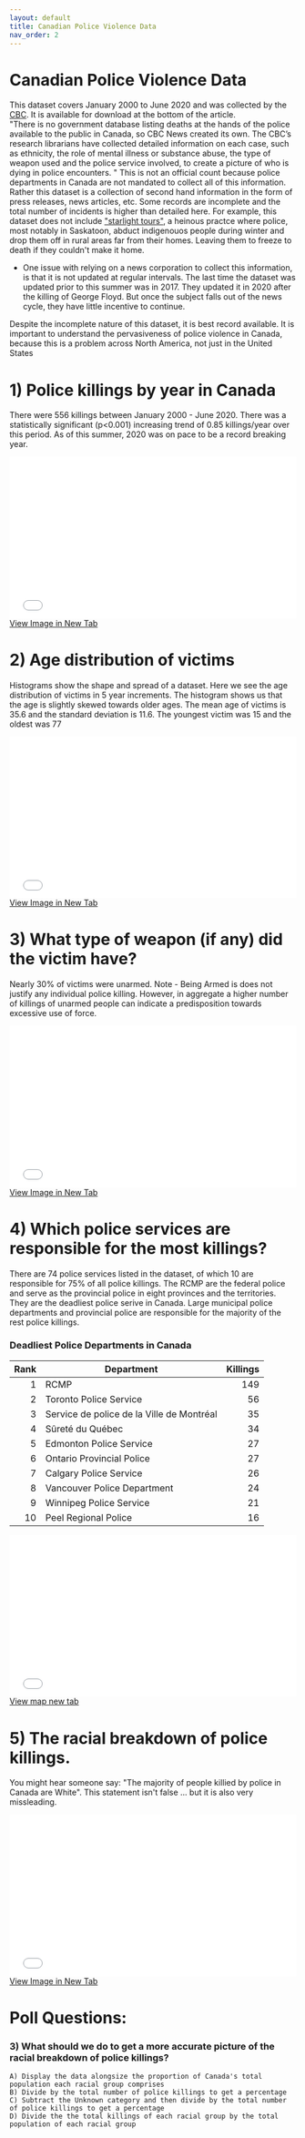 ```yaml
---
layout: default
title: Canadian Police Violence Data
nav_order: 2
---
```

# Canadian Police Violence Data


This dataset covers January 2000 to June 2020 and was collected by the [CBC](https://newsinteractives.cbc.ca/fatalpoliceencounters/).  It is available for download at the bottom of the article.  
  "There is no government database listing deaths at the hands of the police available to the public in Canada, so CBC News created its own. The CBC’s research librarians have collected detailed information on each case, such as ethnicity, the role of mental illness or substance abuse, the type of weapon used and the police service involved, to create a picture of who is dying in police encounters. "
This is not an official count because police departments in Canada are not mandated to collect all of this information.  Rather this dataset is a collection of second hand information in the form of press releases, news articles, etc.  Some records are incomplete and the total number of incidents is higher than detailed here.  For example, this dataset does not include ["starlight tours"](https://en.wikipedia.org/wiki/Saskatoon_freezing_deaths), a heinous practce where police, most notably in Saskatoon, abduct indigenouos people during winter and drop them off in rural areas far from their homes.  Leaving them to freeze to death if they couldn't make it home. 
  * One issue with relying on a news corporation to collect this information, is that it is not updated at regular intervals.  The last time the dataset was updated prior to this summer was in 2017.  They updated it in 2020 after the killing of George Floyd.  But once the subject falls out of the news cycle, they have little incentive to continue.

Despite the incomplete nature of this dataset, it is best record available.  It is important to understand the pervasiveness of police violence in Canada, because this is a problem across North America, not just in the United States

# 1) Police killings by year in Canada
There were 556 killings between January 2000 - June 2020.  There was a statistically significant (p<0.001) increasing trend of 0.85 killings/year over this period.  As of this summer, 2020 was on pace to be a record breaking year.  

<div style="overflow: hidden;
  padding-top: 56.25%;
  position: relative">
  <iframe src="CA_Trendline.png" title="Processes" scrolling="no" frameborder="0"
    style="border: 0;
   height: 100%;
   left: 0;
   position: absolute;
   top: 0;
   width: 100%;">
   <p>Your browser does not support iframes.</p>
 </iframe>
</div>
<a href="CA_Trendline.png" target="_blank">View Image in New Tab</a>


# 2) Age distribution of victims
Histograms show the shape and spread of a dataset.  Here we see the age distribution of victims in 5 year increments.  The histogram shows us that the age is slightly skewed towards older ages.  The mean age of victims is 35.6 and the standard deviation is 11.6.  The youngest victim was 15 and the oldest was 77

<div style="overflow: hidden;
  padding-top: 56.25%;
  position: relative">
  <iframe src="CA_AgeHist.png" title="Processes" scrolling="no" frameborder="0"
    style="border: 0;
   height: 100%;
   left: 0;
   position: absolute;
   top: 0;
   width: 100%;">
   <p>Your browser does not support iframes.</p>
 </iframe>
</div>
<a href="CA_AgeHist.png" target="_blank">View Image in New Tab</a>

# 3) What type of weapon (if any) did the victim have?
Nearly 30% of victims were unarmed.  Note - Being Armed is does not justify any individual police killing.  However, in aggregate a higher number of killings of unarmed people can indicate a predisposition towards excessive use of force.

<div style="overflow: hidden;
  padding-top: 56.25%;
  position: relative">
  <iframe src="CA_Weapon.png" title="Processes" scrolling="no" frameborder="0"
    style="border: 0;
   height: 100%;
   left: 0;
   position: absolute;
   top: 0;
   width: 100%;">
   <p>Your browser does not support iframes.</p>
 </iframe>
</div>
<a href="CA_Weapon.png" target="_blank">View Image in New Tab</a>


# 4) Which police services are responsible for the most killings?
There are 74 police services listed in the dataset, of which 10 are responsible for 75% of all police killings.  The RCMP are the federal police and serve as the provincial police in eight provinces and the territories.  They are the deadliest police serive in Canada.  Large municipal police departments and provincial police are responsible for the majority of the rest police killings.

### Deadliest Police Departments in Canada

|Rank|               Department                |Killings|
|---:|-----------------------------------------|-------:|
|   1|RCMP                                     |     149|
|   2|Toronto Police Service                   |      56|
|   3|Service de police de la Ville de Montréal|      35|
|   4|Sûreté du Québec                         |      34|
|   5|Edmonton Police Service                  |      27|
|   6|Ontario Provincial Police                |      27|
|   7|Calgary Police Service                   |      26|
|   8|Vancouver Police Department              |      24|
|   9|Winnipeg Police Service                  |      21|
|  10|Peel Regional Police                     |      16|



<div style="overflow: hidden;
  padding-top: 56.25%;
  position: relative">
  <iframe src="PoliceViolenceIncidents.html" title="Processes" scrolling="no" frameborder="0"
    style="border: 0;
   height: 100%;
   left: 0;
   position: absolute;
   top: 0;
   width: 100%;">
   <p>Your browser does not support iframes.</p>
 </iframe>
</div>
<a href="PoliceViolenceIncidents.html" target="_blank">View map new tab</a>


# 5) The racial breakdown of police killings.
You might hear someone say: "The majority of people killied by police in Canada are White".  This statement isn't false ... but it is also very missleading.

<div style="overflow: hidden;
  padding-top: 56.25%;
  position: relative">
  <iframe src="CA_Race.png" title="Processes" scrolling="no" frameborder="0"
    style="border: 0;
   height: 100%;
   left: 0;
   position: absolute;
   top: 0;
   width: 100%;">
   <p>Your browser does not support iframes.</p>
 </iframe>
</div>
<a href="CA_Race.png" target="_blank">View Image in New Tab</a>


# Poll Questions:

### 3) What should we do to get a more accurate picture of the racial breakdown of police killings?
    A) Display the data alongsize the proportion of Canada's total population each racial group comprises 
    B) Divide by the total number of police killings to get a percentage
    C) Subtract the Unknown category and then divide by the total number of police killings to get a percentage
    D) Divide the the total killings of each racial group by the total population of each racial group
    

